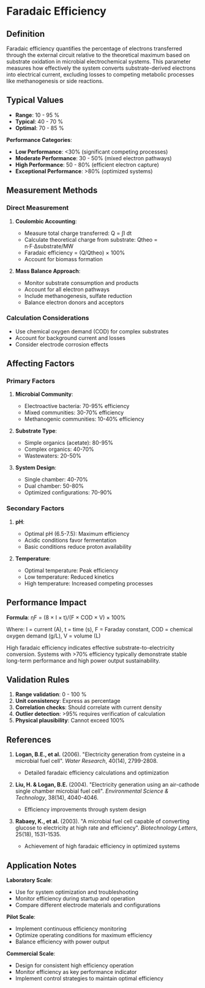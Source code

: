 <!--
Parameter ID: faradaic_efficiency
Category: electrical
Generated: 2025-01-16T10:45:00.000Z
-->

# Faradaic Efficiency

## Definition

Faradaic efficiency quantifies the percentage of electrons transferred through
the external circuit relative to the theoretical maximum based on substrate
oxidation in microbial electrochemical systems. This parameter measures how
effectively the system converts substrate-derived electrons into electrical
current, excluding losses to competing metabolic processes like methanogenesis
or side reactions.

## Typical Values

- **Range**: 10 - 95 %
- **Typical**: 40 - 70 %
- **Optimal**: 70 - 85 %

**Performance Categories**:

- **Low Performance**: <30% (significant competing processes)
- **Moderate Performance**: 30 - 50% (mixed electron pathways)
- **High Performance**: 50 - 80% (efficient electron capture)
- **Exceptional Performance**: >80% (optimized systems)

## Measurement Methods

### Direct Measurement

1. **Coulombic Accounting**:

   - Measure total charge transferred: Q = ∫I dt
   - Calculate theoretical charge from substrate: Qtheo = n·F·Δsubstrate/MW
   - Faradaic efficiency = (Q/Qtheo) × 100%
   - Account for biomass formation

2. **Mass Balance Approach**:
   - Monitor substrate consumption and products
   - Account for all electron pathways
   - Include methanogenesis, sulfate reduction
   - Balance electron donors and acceptors

### Calculation Considerations

- Use chemical oxygen demand (COD) for complex substrates
- Account for background current and losses
- Consider electrode corrosion effects

## Affecting Factors

### Primary Factors

1. **Microbial Community**:

   - Electroactive bacteria: 70-95% efficiency
   - Mixed communities: 30-70% efficiency
   - Methanogenic communities: 10-40% efficiency

2. **Substrate Type**:

   - Simple organics (acetate): 80-95%
   - Complex organics: 40-70%
   - Wastewaters: 20-50%

3. **System Design**:
   - Single chamber: 40-70%
   - Dual chamber: 50-80%
   - Optimized configurations: 70-90%

### Secondary Factors

1. **pH**:

   - Optimal pH (6.5-7.5): Maximum efficiency
   - Acidic conditions favor fermentation
   - Basic conditions reduce proton availability

2. **Temperature**:
   - Optimal temperature: Peak efficiency
   - Low temperature: Reduced kinetics
   - High temperature: Increased competing processes

## Performance Impact

**Formula**: ηF = (8 × I × t)/(F × COD × V) × 100%

Where: I = current (A), t = time (s), F = Faraday constant, COD = chemical
oxygen demand (g/L), V = volume (L)

High faradaic efficiency indicates effective substrate-to-electricity
conversion. Systems with >70% efficiency typically demonstrate stable long-term
performance and high power output sustainability.

## Validation Rules

1. **Range validation**: 0 - 100 %
2. **Unit consistency**: Express as percentage
3. **Correlation checks**: Should correlate with current density
4. **Outlier detection**: >95% requires verification of calculation
5. **Physical plausibility**: Cannot exceed 100%

## References

1. **Logan, B.E., et al.** (2006). "Electricity generation from cysteine in a
   microbial fuel cell". _Water Research_, 40(14), 2799-2808.

   - Detailed faradaic efficiency calculations and optimization

2. **Liu, H. & Logan, B.E.** (2004). "Electricity generation using an
   air-cathode single chamber microbial fuel cell". _Environmental Science &
   Technology_, 38(14), 4040-4046.

   - Efficiency improvements through system design

3. **Rabaey, K., et al.** (2003). "A microbial fuel cell capable of converting
   glucose to electricity at high rate and efficiency". _Biotechnology Letters_,
   25(18), 1531-1535.
   - Achievement of high faradaic efficiency in optimized systems

## Application Notes

**Laboratory Scale**:

- Use for system optimization and troubleshooting
- Monitor efficiency during startup and operation
- Compare different electrode materials and configurations

**Pilot Scale**:

- Implement continuous efficiency monitoring
- Optimize operating conditions for maximum efficiency
- Balance efficiency with power output

**Commercial Scale**:

- Design for consistent high efficiency operation
- Monitor efficiency as key performance indicator
- Implement control strategies to maintain optimal efficiency
